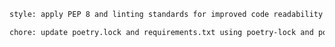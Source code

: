 ``` txt title="generic linting commit"
style: apply PEP 8 and linting standards for improved code readability and consistency
```

``` txt  title="update dependencies with pre-commit hooks"
chore: update poetry.lock and requirements.txt using poetry-lock and poetry-export pre-commit hooks
```